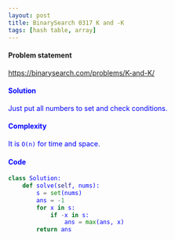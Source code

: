 ```yaml
---
layout: post
title: BinarySearch 0317 K and -K
tags: [hash table, array]
---
```


#### Problem statement

<a href="https://binarysearch.com/problems/K-and-K/"> <font color = blue>https://binarysearch.com/problems/K-and-K/

#### Solution
Just put all numbers to set and check conditions.

#### Complexity
It is `O(n)` for time and space.

#### Code
```python
class Solution:
    def solve(self, nums):
        s = set(nums)
        ans = -1
        for x in s:
            if -x in s:
                ans = max(ans, x)
        return ans
```
